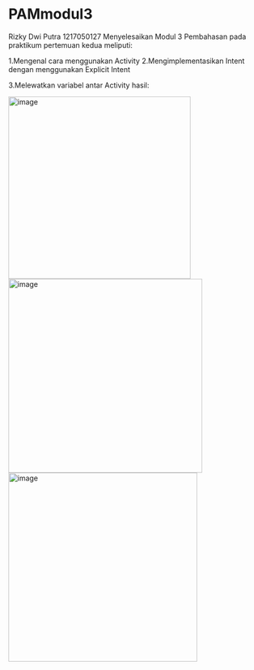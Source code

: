 # PAMmodul3
Rizky Dwi Putra
1217050127
Menyelesaikan Modul 3 
Pembahasan pada praktikum pertemuan kedua meliputi:

1.Mengenal cara menggunakan Activity
2.Mengimplementasikan Intent dengan menggunakan Explicit Intent

3.Melewatkan variabel antar Activity
hasil:

<img width="360" alt="image" src="https://github.com/rzkdwiputra/PAMmodul3/assets/95334157/94d4fff6-464e-49d5-bf27-28f0967b8d3f">
<img width="383" alt="image" src="https://github.com/rzkdwiputra/PAMmodul3/assets/95334157/9f5b049a-3ef2-4f2e-b1a9-6c9cd819ec71">
<img width="373" alt="image" src="https://github.com/rzkdwiputra/PAMmodul3/assets/95334157/722702aa-5217-4e8d-995a-50936b63c98b">
